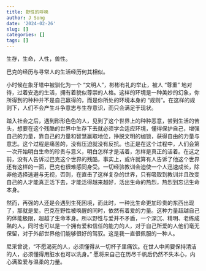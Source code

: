 ```yaml
---
title: 野性的呼唤
author: J Song
date: '2024-02-26'
slug: []
categories: []
tags: []
---
```

生存，生命，人性，兽性。

巴克的经历与寻常人的生活经历何其相似。

小时候在象牙塔中被驯化为一个 “文明人”，彬彬有礼的举止，被人 “尊重” 地对待，过着安逸的生活，拥有着貌似尊崇的人格。这样的环境是一种美妙的幻象，你所得到的种种并不是自己赢得的，而是你所处的环境本身的 “规则”。在这样的规则下，人们不会产生斗争意志与生存意识，而只会满足于现状。

踏入社会之后，遇到形形色色的人，见到了这个世界上的种种恶意，尝到生活的苦头，想要在这个残酷的世界中生存下去就必须学会适应环境，懂得保护自己，增强自己的力量，靠自己的力量和智慧赢取地位，挣脱文明的枷锁，获得自由的力量与意志。这个过程是痛苦的，没有压迫就没有反抗。也正是在这个过程中，人们会第一次开始明白生命的珍贵与意义，明白怎样才是活着，怎样是真正的活着。在这之前，没有人告诉过巴克这个世界的残酷，事实上，或许就算有人告诉了他这个世界还有这样的一面，巴克也很难感同身受。一切经验教训会迫使一个人迅速成长，除非他选择逃避与无视，否则，在直击了这样复杂的世界，只有吸取到教训并且改变自己的人才能真正活下去，才能活得越来越好，活出生命的热烈，热烈到忘记生命本身。

然而，再强的人还是会遇到生死困境，而此时，一种比生命更加珍贵的东西出现了，那就是爱。巴克在野性被唤醒的同时，依然有着爱的力量。这种力量超越自己的体能极限，超越了生命本身。所以野性与爱并不矛盾，一个深沉、精明、老练成熟的人，同时也可以是一个拥有爱和信任的能力的人，对于自己所爱的人他们毫无保留，对于外部世界他们能够很好的驾驭。这是我一直很佩服的一种人。

尼采曾说，“不愿渴死的人，必须懂得从一切杯子里痛饮。在世人中间要保持清洁的人，必须懂得用脏水也可以洗身。” 愿将来自己在历尽千帆后仍然不失本心，内心满盈爱与温柔的力量。